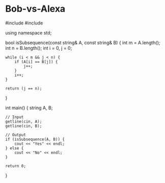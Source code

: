 # Bob-vs-Alexa

#include <iostream>
#include <string>

using namespace std;

bool isSubsequence(const string& A, const string& B) {
    int m = A.length();
    int n = B.length();
    int i = 0, j = 0;

    while (i < m && j < n) {
        if (A[i] == B[j]) {
            j++;
        }
        i++;
    }

    return (j == n);
}

int main() {
    string A, B;

    // Input
    getline(cin, A);
    getline(cin, B);

    // Output
    if (isSubsequence(A, B)) {
        cout << "Yes" << endl;
    } else {
        cout << "No" << endl;
    }

    return 0;
}
